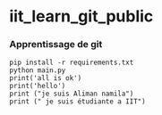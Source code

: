 # iit_learn_git_public

### Apprentissage de git 

```
pip install -r requirements.txt
python main.py
print('all is ok')
print('hello')
print ("je suis Aliman namila")
print (" je suis étudiante a IIT")

```
